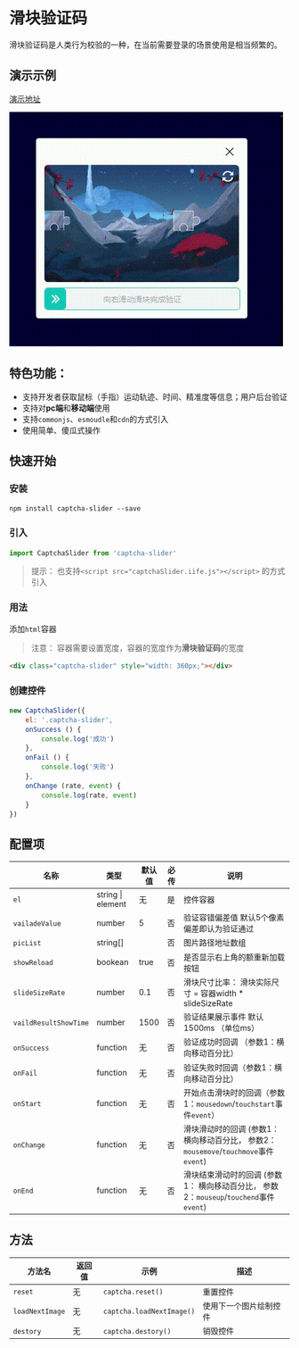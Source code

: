 # 滑块验证码

滑块验证码是人类行为校验的一种，在当前需要登录的场景使用是相当频繁的。
## 演示示例

[演示地址](http://121.5.230.70:8080/captcha-slider/)

![20221029_181937](images/20221029_181937.gif)

## 特色功能：

* 支持开发者获取鼠标（手指）运动轨迹、时间、精准度等信息；用户后台验证
* 支持对**pc端**和**移动端**使用
* 支持`commonjs`、`esmoudle`和`cdn`的方式引入
* 使用简单、傻瓜式操作

## 快速开始

### 安装

```shell	
npm install captcha-slider --save
```

### 引入

```js
import CaptchaSlider from 'captcha-slider'

```
> 提示： 也支持`<script src="captchaSlider.iife.js"></script>` 的方式引入


### 用法

添加`html`容器

> 注意： 容器需要设置宽度，容器的宽度作为**滑块验证码**的宽度

```html
<div class="captcha-slider" style="width: 360px;"></div>
```

### 创建控件

```js
new CaptchaSlider({
    el: '.captcha-slider',
    onSuccess () {
        console.log('成功')
    },
    onFail () {
        console.log('失败')
    },
    onChange (rate, event) {
        console.log(rate, event)
    }
})
```



## 配置项

| 名称                | 类型              | 默认值 | 必传 | 说明                                                         |
| ------------------- | ----------------- | ------ | ---- | ------------------------------------------------------------ |
| `el`                | string \| element | 无     | 是   | 控件容器                                                     |
| `vailadeValue`        | number            | 5      | 否   | 验证容错偏差值 默认5个像素偏差即认为验证通过                 |
| `picList`             | string[]          |        | 否   | 图片路径地址数组                                             |
| `showReload`          | bookean           | true   | 否   | 是否显示右上角的额重新加载按钮                               |
| `slideSizeRate`       | number            | 0.1    | 否   | 滑块尺寸比率： 滑块实际尺寸 = 容器width * slideSizeRate      |
| `vaildResultShowTime` | number            | 1500   | 否   | 验证结果展示事件 默认1500ms （单位ms）                       |
| `onSuccess`           | function          | 无     | 否   | 验证成功时回调 （参数1：横向移动百分比）                     |
| `onFail`              | function          | 无     | 否   | 验证失败时回调（参数1：横向移动百分比）                      |
| `onStart`             | function          | 无     | 否   | 开始点击滑块时的回调（参数1：`mousedown`/`touchstart`事件`event`） |
| `onChange`            | function          | 无     | 否   | 滑块滑动时的回调 (参数1： 横向移动百分比， 参数2：`mousemove`/`touchmove`事件`event`) |
| `onEnd`               | function          | 无     | 否   | 滑块结束滑动时的回调 (参数1： 横向移动百分比， 参数2：`mouseup`/`touchend`事件`event`) |

## 方法

| 方法名        | 返回值 | 示例                    | 描述                   |
| ------------- | ------ | ----------------------- | ---------------------- |
| `reset`         | 无     | `captcha.reset()`         | 重置控件               |
| `loadNextImage` | 无     | `captcha.loadNextImage()` | 使用下一个图片绘制控件 |
| `destory`       | 无     | `captcha.destory()`       | 销毁控件               |

